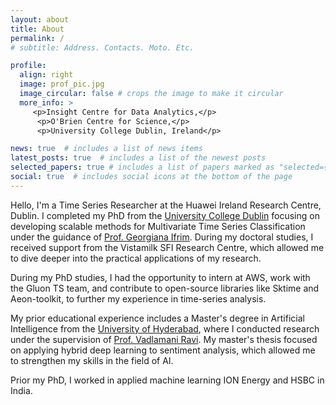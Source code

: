 ```yaml
---
layout: about
title: About
permalink: /
# subtitle: Address. Contacts. Moto. Etc.

profile:
  align: right
  image: prof_pic.jpg
  image_circular: false # crops the image to make it circular
  more_info: >
     <p>Insight Centre for Data Analytics,</p>
      <p>O'Brien Centre for Science,</p>
      <p>University College Dublin, Ireland</p>

news: true  # includes a list of news items
latest_posts: true  # includes a list of the newest posts
selected_papers: true # includes a list of papers marked as "selected={true}"
social: true  # includes social icons at the bottom of the page
---
```


Hello, I'm a Time Series Researcher at the Huawei Ireland Research Centre, Dublin. I completed my PhD from the [University College Dublin](https://www.ucd.ie) focusing on developing scalable methods for Multivariate Time Series Classification under the guidance of [Prof. Georgiana Ifrim](https://people.ucd.ie/georgiana.ifrim). During my doctoral studies, I received support from the Vistamilk SFI Research Centre, which allowed me to dive deeper into the practical applications of my research.

During my PhD studies, I had the opportunity to intern at AWS, work with the Gluon TS team, and contribute to open-source libraries like Sktime and Aeon-toolkit, to further my experience in time-series analysis.

My prior educational experience includes a Master's degree in Artificial Intelligence from the [University of Hyderabad](https://scis.uohyd.ac.in/), where I conducted research under the supervision of [Prof. Vadlamani Ravi](https://www.idrbt.ac.in/dr-v-ravi/). My master's thesis focused on applying hybrid deep learning to sentiment analysis, which allowed me to strengthen my skills in the field of AI.

Prior my PhD, I worked in applied machine learning ION Energy and HSBC in India.